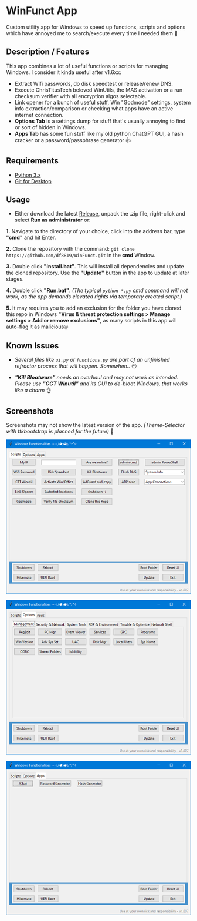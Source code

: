 # WinFunct App

Custom utility app for Windows to speed up functions, scripts and options which have annoyed me to search/execute every time I needed them 👀

## Description / Features

This app combines a lot of useful functions or scripts for managing Windows. I consider it kinda useful after v1.6xx:

- Extract Wifi passwords, do disk speedtest or release/renew DNS.
- Execute ChrisTitusTech beloved WinUtils, the MAS activation or a run checksum verifier with all encryption algos selectable.
- Link opener for a bunch of useful stuff, Win "Godmode" settings, system info extraction/comparison or checking what apps have an active internet connection.
- **Options Tab** is a settings dump for stuff that's usually annoying to find or sort of hidden in Windows.
- **Apps Tab** has some fun stuff like my old python ChatGPT GUI, a hash cracker or a password/passphrase generator 👍


## Requirements

- [Python 3.x](https://www.python.org/downloads/)
- [Git for Desktop](https://git-scm.com/downloads/)

## Usage

- Either download the latest [Release](https://github.com/df8819/WinFunct/releases), unpack the .zip file, right-click and select **Run as administrator** or:

**1.** Navigate to the directory of your choice, click into the address bar, type **"cmd"** and hit Enter.

**2.** Clone the repository with the command: `git clone https://github.com/df8819/WinFunct.git` in the **cmd** Window.

**3.** Double click **"Install.bat"**. This will install all dependencies and update the cloned repository. Use the **"Update"** button in the app to update at later stages.

**4.** Double click **"Run.bat"**. _(The typical `python *.py` cmd command will not work, as the app demands elevated rights via temporary created script.)_

**5.** It may requires you to add an exclusion for the folder you have cloned this repo in Windows **"Virus & threat protection settings > Manage settings > Add or remove exclusions"**, as many scripts in this app will auto-flag it as malicious🤐

## Known Issues

- _Several files like `ui.py` or `functions.py` are part of an unfinished refractor process that will happen. Somewhen.._ 😶

- _**"Kill Bloatware"** needs an overhaul and may not work as intended. Please use **"CCT Winutil"** and its GUI to de-bloat Windows, that works like a charm_ 👌

## Screenshots
Screenshots may not show the latest version of the app. _(Theme-Selector with ttkbootstrap is planned for the future)_ 👀

![Image](1701505001.png)

![Image](1701505091.png)

![Image](1709048179.png)